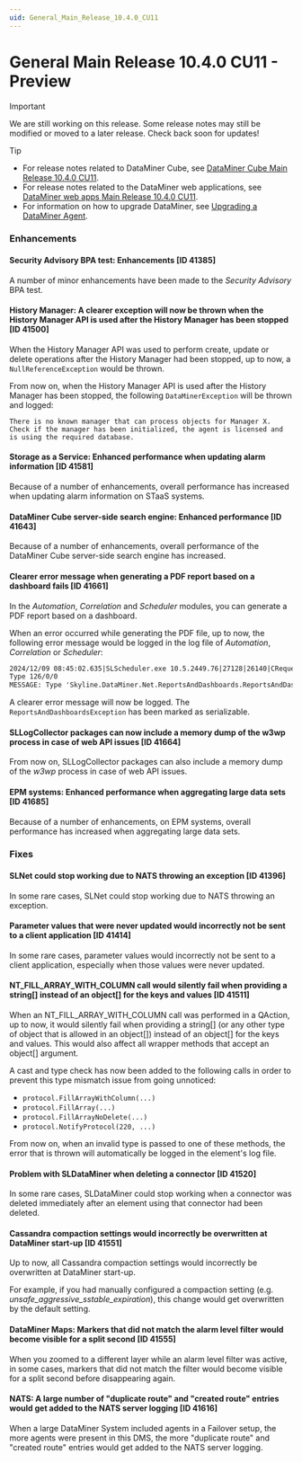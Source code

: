 ```yaml
---
uid: General_Main_Release_10.4.0_CU11
---
```


# General Main Release 10.4.0 CU11 - Preview

> [!IMPORTANT]
> We are still working on this release. Some release notes may still be modified or moved to a later release. Check back soon for updates!

> [!TIP]
>
> - For release notes related to DataMiner Cube, see [DataMiner Cube Main Release 10.4.0 CU11](xref:Cube_Main_Release_10.4.0_CU11).
> - For release notes related to the DataMiner web applications, see [DataMiner web apps Main Release 10.4.0 CU11](xref:Web_apps_Main_Release_10.4.0_CU11).
> - For information on how to upgrade DataMiner, see [Upgrading a DataMiner Agent](xref:Upgrading_a_DataMiner_Agent).

### Enhancements

#### Security Advisory BPA test: Enhancements [ID 41385]

<!-- MR 10.5.0 / 10.4.0 [CU11] - FR 10.5.2 -->

A number of minor enhancements have been made to the *Security Advisory* BPA test.

#### History Manager: A clearer exception will now be thrown when the History Manager API is used after the History Manager has been stopped [ID 41500]

<!-- MR 10.4.0 [CU11] - FR 10.5.2 -->

When the History Manager API was used to perform create, update or delete operations after the History Manager had been stopped, up to now, a `NullReferenceException` would be thrown.

From now on, when the History Manager API is used after the History Manager has been stopped, the following `DataMinerException` will be thrown and logged:

`There is no known manager that can process objects for Manager X. Check if the manager has been initialized, the agent is licensed and is using the required database.`

#### Storage as a Service: Enhanced performance when updating alarm information [ID 41581]

<!-- MR 10.4.0 [CU11] - FR 10.5.2 -->

Because of a number of enhancements, overall performance has increased when updating alarm information on STaaS systems.

#### DataMiner Cube server-side search engine: Enhanced performance [ID 41643]

<!-- MR 10.4.0 [CU11]/10.5.0 - FR 10.5.2 -->

Because of a number of enhancements, overall performance of the DataMiner Cube server-side search engine has increased.

#### Clearer error message when generating a PDF report based on a dashboard fails [ID 41661]

<!-- MR 10.4.0 [CU11] - FR 10.5.2 -->

In the *Automation*, *Correlation* and *Scheduler* modules, you can generate a PDF report based on a dashboard.

When an error occurred while generating the PDF file, up to now, the following error message would be logged in the log file of *Automation*, *Correlation* or *Scheduler*:

```txt
2024/12/09 08:45:02.635|SLScheduler.exe 10.5.2449.76|27128|26140|CRequest::Request|ERR|5|Remote Request for -SLNet- on -VT_EMPTY- failed.  (hr = 0x8013150C)
Type 126/0/0
MESSAGE: Type 'Skyline.DataMiner.Net.ReportsAndDashboards.ReportsAndDashboardsException' in Assembly 'SLNetTypes, Version=1.0.0.0, Culture=neutral, PublicKeyToken=9789b1eac4cb1b12' is not marked as serializable.
```

A clearer error message will now be logged. The `ReportsAndDashboardsException` has been marked as serializable.

#### SLLogCollector packages can now include a memory dump of the w3wp process in case of web API issues [ID 41664]

<!-- MR 10.4.0 [CU11] - FR 10.5.2 -->

From now on, SLLogCollector packages can also include a memory dump of the *w3wp* process in case of web API issues.

#### EPM systems: Enhanced performance when aggregating large data sets [ID 41685]

<!-- MR 10.4.0 [CU11] - FR 10.5.2 -->

Because of a number of enhancements, on EPM systems, overall performance has increased when aggregating large data sets.

### Fixes

#### SLNet could stop working due to NATS throwing an exception [ID 41396]

<!-- MR 10.4.0 [CU11] - FR 10.5.2 -->

In some rare cases, SLNet could stop working due to NATS throwing an exception.

#### Parameter values that were never updated would incorrectly not be sent to a client application [ID 41414]

<!-- MR 10.4.0 [CU11] - FR 10.5.2 -->

In some rare cases, parameter values would incorrectly not be sent to a client application, especially when those values were never updated.

#### NT_FILL_ARRAY_WITH_COLUMN call would silently fail when providing a string[] instead of an object[] for the keys and values [ID 41511]

<!-- MR 10.4.0 [CU11] - FR 10.5.2 -->

When an NT_FILL_ARRAY_WITH_COLUMN call was performed in a QAction, up to now, it would silently fail when providing a string[] (or any other type of object that is allowed in an object[]) instead of an object[] for the keys and values. This would also affect all wrapper methods that accept an object[] argument.

A cast and type check has now been added to the following calls in order to prevent this type mismatch issue from going unnoticed:

- `protocol.FillArrayWithColumn(...)`
- `protocol.FillArray(...)`
- `protocol.FillArrayNoDelete(...)`
- `protocol.NotifyProtocol(220, ...)`

From now on, when an invalid type is passed to one of these methods, the error that is thrown will automatically be logged in the element's log file.

#### Problem with SLDataMiner when deleting a connector [ID 41520]

<!-- MR 10.4.0 [CU11] - FR 10.5.2 -->

In some rare cases, SLDataMiner could stop working when a connector was deleted immediately after an element using that connector had been deleted.

#### Cassandra compaction settings would incorrectly be overwritten at DataMiner start-up [ID 41551]

<!-- MR 10.4.0 [CU11] - FR 10.5.2 -->

Up to now, all Cassandra compaction settings would incorrectly be overwritten at DataMiner start-up.

For example, if you had manually configured a compaction setting (e.g. *unsafe_aggressive_sstable_expiration*), this change would get overwritten by the default setting.

#### DataMiner Maps: Markers that did not match the alarm level filter would become visible for a split second [ID 41555]

<!-- MR 10.4.0 [CU11] - FR 10.5.2 -->

When you zoomed to a different layer while an alarm level filter was active, in some cases, markers that did not match the filter would become visible for a split second before disappearing again.

#### NATS: A large number of "duplicate route" and "created route" entries would get added to the NATS server logging [ID 41616]

<!-- MR 10.4.0 [CU11] - FR 10.5.2 -->

When a large DataMiner System included agents in a Failover setup, the more agents were present in this DMS, the more "duplicate route" and "created route" entries would get added to the NATS server logging.
